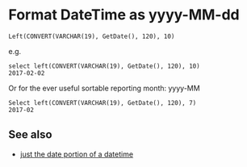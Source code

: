 # Format DateTime as yyyy-MM-dd


    Left(CONVERT(VARCHAR(19), GetDate(), 120), 10)
    
e.g.
    
    select left(CONVERT(VARCHAR(19), GetDate(), 120), 10)
    2017-02-02
    
    
Or for the ever useful sortable reporting month: yyyy-MM

    Select left(CONVERT(VARCHAR(19), GetDate(), 120), 7)    
    2017-02

## See also

 * [just the date portion of a datetime](datetime_trim_hours_milliseconds.md)